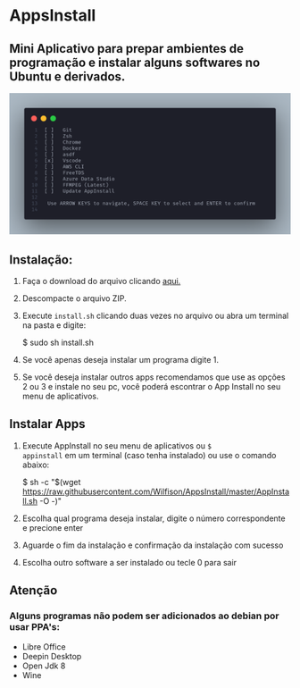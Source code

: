 # AppsInstall
## Mini Aplicativo para prepar ambientes de programação e instalar alguns softwares no Ubuntu e derivados.


![ScreenShot do App](https://github.com/Wilfison/AppsInstall/raw/master/screenshot.png)


## Instalação:


1. Faça o download do arquivo clicando <a href="https://github.com/Wilfison/AppsInstall/archive/master.zip">aqui.</a>
2. Descompacte o arquivo ZIP.
3. Execute <code>install.sh</code> clicando duas vezes no arquivo ou abra um terminal na pasta e digite:


    $ sudo sh install.sh

4. Se você apenas deseja instalar um programa digite 1.
5. Se você deseja instalar outros apps recomendamos que use as opções 2 ou 3 e instale no seu pc, você poderá escontrar o App Install no seu menu de aplicativos.

## Instalar Apps


1. Execute AppInstall no seu menu de aplicativos ou <code>$ appinstall</code> em um terminal (caso tenha instalado) ou use o comando abaixo:

    $ sh -c "$(wget https://raw.githubusercontent.com/Wilfison/AppsInstall/master/AppInstall.sh -O -)"

2. Escolha qual programa deseja instalar, digite o número correspondente e precione enter
3. Aguarde o fim da instalação e confirmação da instalação com sucesso
4. Escolha outro software a ser instalado ou tecle 0 para sair

##  Atenção


### Alguns programas não podem ser adicionados ao debian por usar PPA's:

- Libre Office
- Deepin Desktop 
- Open Jdk 8
- Wine
